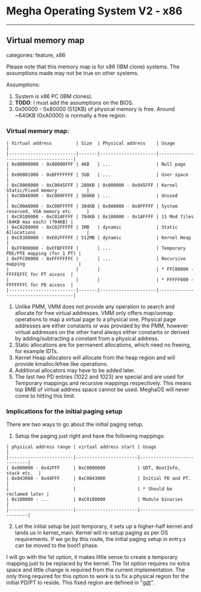 # Megha Operating System V2 - x86
------------------------------------------------------------------------------

## Virtual memory map
categories: feature, x86

Please note that this memory map is for x86 (IBM clone) systems. The assumptions made may not be
true on other systems.

Assumptions:
1. System is x86 PC (IBM clones).
2. **TODO**: I must add the assumptions on the BIOS.
3. 0x00000 - 0x80000 (512KB) of physical memory is free. Around ~640KB (0xA0000) is normally a free
   region.

### Virtual memory map:

```
| Virtual address         | Size  | Physical address    | Usage                                |
|-------------------------|-------|---------------------|--------------------------------------|
| 0x00000000 - 0x00000FFF | 4KB   | ...                 | Null page                            |
| 0x00001000 - 0xBFFFFFFF | 3GB   | ...                 | User space                           |
| 0xC0000000 - 0xC0045FFF | 280KB | 0x000000 - 0x045FFF | Kernel Static/Fixed memory           |
| 0xC0046000 - 0xC009FFFF | 360KB | ...                 | Unused                               |
| 0xC00A0000 - 0xC00FFFFF | 384KB | 0x0A0000 - 0x0FFFFF | System reserved, VGA memory etc      |
| 0xC0100000 - 0xC01AFFFF | 704KB | 0x100000 - 0x1AFFFF | 11 Mod files (64KB max each) (704KB) |
| 0xC0200000 - 0xC02FFFFF | 1MB   | dynamic             | Static Allocations                   |
| 0xC0300000 - 0xE02FFFFF | 512MB | dynamic             | Kernel Heap                          |
| 0xFF800000 - 0xFFBFFFFF |       | ...                 | Temporary PDE/PTE mapping (for 1 PT) |
| 0xFFC00000 - 0xFFFFFFFC |       | ...                 | Recursive mapping                    |
|                         |       |                     | * FFC00000 - FFFFEFFC for PT access  |
|                         |       |                     | * FFFFF000 - FFFFFFFC for PD access  |
|-------------------------|-------|---------------------|--------------------------------------|
```

1. Unlike PMM, VMM does not provide any operation to search and allocate for free virtual addresses.
   VMM only offers map/unmap operations to map a virtual page to a physical one. Physical page
   addresses are either constants or was provided by the PMM, however virtual addresses on the other
   hand always either constants or derived by adding/subtracting a constant from a physical address.
2. Static allocations are for permanent allocations, which need no freeing, for example IDTs.
3. Kernel Heap allocators will allocate from the heap region and will provide kmalloc/kfree like
   operations.
4. Additional allocators may have to be added later.
5. The last two PD entries (1022 and 1023) are special and are used for Temporary mappings and
   recursive mappings respectively. This means top 8MB of virtual address space cannot be used.
   MeghaOS will never come to hitting this limit.

### Implications for the initial paging setup

There are two ways to go about the initial paging setup.

1. Setup the paging just right and have the following mappings:

```
| physical address range | virtual address start | Usage                      |
|------------------------|-----------------------|----------------------------|
| 0x000000 - 0x42FFF     | 0xC0000000            | GDT, BootInfo, stack etc.  |
| 0x043000 - 0x44FFF     | 0xC0043000            | Initial PD and PT.         |
|                        |                       | * Should be reclamed later |
| 0x100000 - ...         | 0xC0100000            | Module binaries            |
|------------------------|-----------------------|----------------------------|
```
2. Let the initial setup be just temporary, it sets up a higher-half kernel and lands us in
   kernel_main. Kernel will re-setup paging as per OS requirements. If we go by this route, the
   initial paging setup in entry.s can be moved to the boot1 phase.

I will go with the 1st option, it makes little sense to create a temporary mapping just to be
replaced by the kernel. The 1st option requires no extra space and little change is required from
the current implementation. The only thing required for this option to work is to fix a physical
region for the initial PD/PT to reside. This fixed region are defined in "[gdt](gdt.md)".
